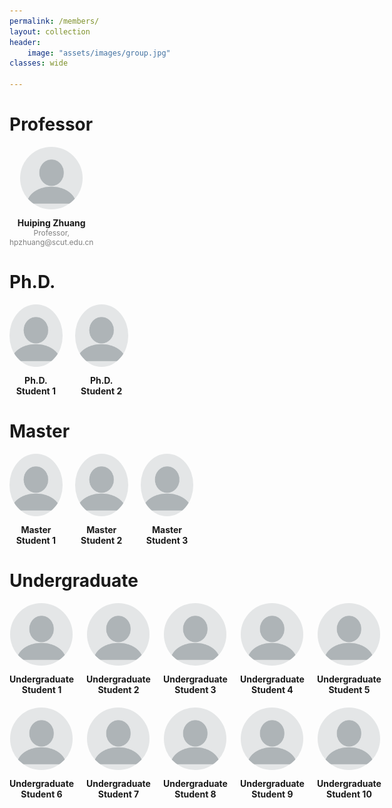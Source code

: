 ```yaml
---
permalink: /members/
layout: collection
header:
    image: "assets/images/group.jpg"
classes: wide

---
```


<style>
.member-grid {
    display: grid; /*his tells the browser to use a grid layout for the container*/
    grid-template-columns: repeat(5, 1fr); /* Create 5 columns. Each column takes up 1 fraction (1fr) of the available space, so all columns are evenly spaced.*/
    gap: 20px; /*This adds space between the grid items (both horizontally and vertically).*/
    justify-items: center; /* This centers the grid items horizontally within their grid cells. */
    text-align: center; /* Center text below images */
}
.member-grid img {
    width: 100px;
    height: 100px; /*These properties set the size of the profile pictures to 100 pixels by 100 pixels.*/
    border-radius: 50%; /*his makes the profile pictures circular by rounding the corners.*/
    object-fit: cover; /*This ensures that the images fill the circular frame without being stretched or distorted.*/
}
.member-grid .member-name {
    margin-top: 10px;
    font-size: 14px;
    font-weight: bold;
}
.member-grid .member-role {
    font-size: 12px;
    color: gray;
}
</style>

# Professor
<div class="member-grid">
  <div>
    <img src="/assets/images/640.png" alt="Professor Huiping Zhuang">
    <div class="member-name">Huiping Zhuang</div>
    <div class="member-role">Professor, hpzhuang@scut.edu.cn</div>
  </div>
</div>

# Ph.D.
<div class="member-grid">
  <div>
    <img src="/assets/images/640.png" alt="Ph.D. Student 1">
    <div class="member-name">Ph.D. Student 1</div>
  </div>
  <div>
    <img src="/assets/images/640.png" alt="Ph.D. Student 2">
    <div class="member-name">Ph.D. Student 2</div>
  </div>
</div>

# Master
<div class="member-grid">
  <div>
    <img src="/assets/images/640.png" alt="Master Student 1">
    <div class="member-name">Master Student 1</div>
  </div>
  <div>
    <img src="/assets/images/640.png" alt="Master Student 2">
    <div class="member-name">Master Student 2</div>
  </div>
  <div>
    <img src="/assets/images/640.png" alt="Master Student 3">
    <div class="member-name">Master Student 3</div>
  </div>
</div>

# Undergraduate
<div class="member-grid">
  <div>
    <img src="/assets/images/640.png" alt="Undergraduate Student 1">
    <div class="member-name">Undergraduate Student 1</div>
  </div>
  <div>
    <img src="/assets/images/640.png" alt="Undergraduate Student 2">
    <div class="member-name">Undergraduate Student 2</div>
  </div>
  <div>
    <img src="/assets/images/640.png" alt="Undergraduate Student 3">
    <div class="member-name">Undergraduate Student 3</div>
  </div>
  <div>
    <img src="/assets/images/640.png" alt="Undergraduate Student 4">
    <div class="member-name">Undergraduate Student 4</div>
  </div>
  <div>
    <img src="/assets/images/640.png" alt="Undergraduate Student 5">
    <div class="member-name">Undergraduate Student 5</div>
  </div>
  <div>
    <img src="/assets/images/640.png" alt="Undergraduate Student 6">
    <div class="member-name">Undergraduate Student 6</div>
  </div>
  <div>
    <img src="/assets/images/640.png" alt="Undergraduate Student 7">
    <div class="member-name">Undergraduate Student 7</div>
  </div>
  <div>
    <img src="/assets/images/640.png" alt="Undergraduate Student 8">
    <div class="member-name">Undergraduate Student 8</div>
  </div>
  <div>
    <img src="/assets/images/640.png" alt="Undergraduate Student 9">
    <div class="member-name">Undergraduate Student 9</div>
  </div>
  <div>
    <img src="/assets/images/640.png" alt="Undergraduate Student 10">
    <div class="member-name">Undergraduate Student 10</div>
  </div>
</div>